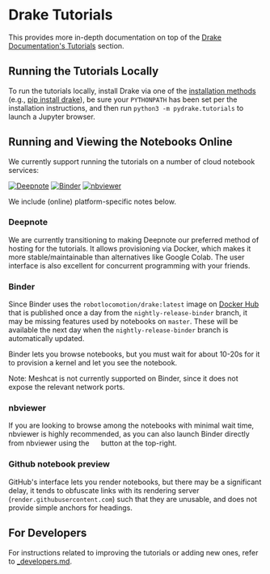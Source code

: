 # Drake Tutorials

This provides more in-depth documentation on top of the
[Drake Documentation's Tutorials](https://drake.mit.edu/#tutorials) section.

## Running the Tutorials Locally

To run the tutorials locally, install Drake via one of the
[installation methods](https://drake.mit.edu/installation.html)
(e.g., [pip install drake](https://drake.mit.edu/pip.html)),
be sure your `PYTHONPATH` has been set per the installation instructions,
and then run `python3 -m pydrake.tutorials` to launch a Jupyter browser.

## Running and Viewing the Notebooks Online

We currently support running the tutorials on a number of cloud notebook services:

[![Deepnote](https://deepnote.com/buttons/launch-in-deepnote-white-small.svg)](https://deepnote.com/project/Tutorials-K0_FCa7yQX2kDWBx3-2RmQ/%2Findex.ipynb)
[![Binder](https://mybinder.org/badge_logo.svg)](https://mybinder.org/v2/gh/RobotLocomotion/drake/nightly-release-binder?urlpath=/tree/tutorials/index.ipynb)
[![nbviewer](https://img.shields.io/badge/view%20on-nbviewer-brightgreen.svg)](https://nbviewer.jupyter.org/github/RobotLocomotion/drake/blob/nightly-release/tutorials/index.ipynb)

We include (online) platform-specific notes below.

### Deepnote

We are currently transitioning to making Deepnote our preferred method of
hosting for the tutorials.  It allows provisioning via Docker, which makes it
more stable/maintainable than alternatives like Google Colab.  The user
interface is also excellent for concurrent programming with your friends.

### Binder

Since Binder uses the `robotlocomotion/drake:latest` image on
[Docker Hub](https://hub.docker.com/r/robotlocomotion/drake) that is published
once a day from the `nightly-release-binder` branch, it may be missing features
used by notebooks on `master`. These will be available the next day when the
`nightly-release-binder` branch is automatically updated.

Binder lets you browse notebooks, but you must wait for about 10-20s for
it to provision a kernel and let you see the notebook.

Note: Meshcat is not currently supported on Binder, since it does not expose the relevant network ports.
<!-- TODO(russt) -- this would almost certainly work with ngrok, if we want to handle Binder in the StartMeshcat logic.  But Binder support will likely be dropped soon. -->

### nbviewer

If you are looking to browse among the notebooks with minimal wait time,
nbviewer is highly recommended, as you can also launch Binder directly from
nbviewer using the
<img width="15px" height="15px"
    src="https://nbviewer.jupyter.org/static/img/icon-binder-color.png"/>
button at the top-right.

### Github notebook preview

GitHub's interface lets you render notebooks,
but there may be a significant delay, it tends to obfuscate links with its
rendering server (`render.githubusercontent.com`) such that they are unusable,
and does not provide simple anchors for headings.

## For Developers

For instructions related to improving the tutorials or adding new ones,
refer to [_developers.md](_developers.md).
